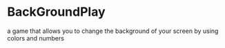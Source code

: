 # BackGroundPlay
a game that allows you to change the background of your screen by using colors and numbers
